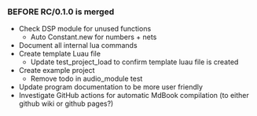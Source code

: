 
### BEFORE RC/0.1.0 is merged
- Check DSP module for unused functions
    - Auto Constant.new for numbers + nets
- Document all internal lua commands
- Create template Luau file
  - Update test_project_load to confirm template luau file is created
- Create example project
    - Remove todo in audio_module test
- Update program documentation to be more user friendly
- Investigate GitHub actions for automatic MdBook compilation (to either github wiki or github pages?)
